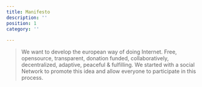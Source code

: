```yaml
---
title: Manifesto
description: ''
position: 1
category: ''
 
---
```


 > We want to develop the european way of doing Internet. Free, opensource, transparent, donation funded, collaboratively, decentralized, adaptive, peaceful & fulfilling.
We started with a social Network to promote this idea and allow everyone to participate in this process.

